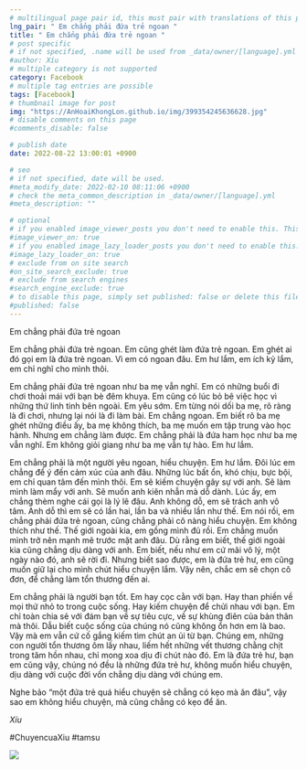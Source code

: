 ```yaml
---
# multilingual page pair id, this must pair with translations of this page. (This name must be unique)
lng_pair: " Em chẳng phải đứa trẻ ngoan "
title: " Em chẳng phải đứa trẻ ngoan "
# post specific
# if not specified, .name will be used from _data/owner/[language].yml
#author: Xíu
# multiple category is not supported
category: Facebook
# multiple tag entries are possible
tags: [Facebook]
# thumbnail image for post
img: "https://AnHoaiKhongLon.github.io/img/399354245636628.jpg"
# disable comments on this page
#comments_disable: false

# publish date
date: 2022-08-22 13:00:01 +0900

# seo
# if not specified, date will be used.
#meta_modify_date: 2022-02-10 08:11:06 +0900
# check the meta_common_description in _data/owner/[language].yml
#meta_description: ""

# optional
# if you enabled image_viewer_posts you don't need to enable this. This is only if image_viewer_posts = false
#image_viewer_on: true
# if you enabled image_lazy_loader_posts you don't need to enable this. This is only if image_lazy_loader_posts = false
#image_lazy_loader_on: true
# exclude from on site search
#on_site_search_exclude: true
# exclude from search engines
#search_engine_exclude: true
# to disable this page, simply set published: false or delete this file
#published: false
---
```


<!-- outline-start -->

Em chẳng phải đứa trẻ ngoan

Em chẳng phải đứa trẻ ngoan. Em cũng ghét làm đứa trẻ ngoan. Em ghét ai đó gọi em là đứa trẻ ngoan. Vì em có ngoan đâu. Em hư lắm, em ích kỷ lắm, em chỉ nghĩ cho mình thôi.

Em chẳng phải đứa trẻ ngoan như ba mẹ vẫn nghĩ. Em có những buổi đi chơi thoải mái với bạn bè đêm khuya. Em cũng có lúc bỏ bê việc học vì những thứ linh tinh bên ngoài. Em yêu sớm. Em từng nói dối ba mẹ, rõ ràng là đi chơi, nhưng lại nói là đi làm bài. Em chẳng ngoan. Em biết rõ ba mẹ ghét những điều ấy, ba mẹ không thích, ba mẹ muốn em tập trung vào học hành. Nhưng em chẳng làm được. Em chẳng phải là đứa ham học như ba mẹ vẫn nghĩ. Em không giỏi giang như ba mẹ vẫn tự hào. Em hư lắm.

Em chẳng phải là một người yêu ngoan, hiểu chuyện. Em hư lắm. Đôi lúc em chẳng để ý đến cảm xúc của anh đâu. Những lúc bất ổn, khó chịu, bực bội, em chỉ quan tâm đến mình thôi. Em sẽ kiếm chuyện gây sự với anh. Sẽ làm mình làm mẩy với anh. Sẽ muốn anh kiên nhẫn mà dỗ dành. Lúc ấy, em chẳng thèm nghe cái gọi là lý lẽ đâu. Anh không dỗ, em sẽ trách anh vô tâm. Anh dỗ thì em sẽ có lần hai, lần ba và nhiều lần như thế. Em nói rồi, em chẳng phải đứa trẻ ngoan, cũng chẳng phải cô nàng hiểu chuyện. Em không thích như thế. Thế giới ngoài kia, em gồng mình đủ rồi. Em chẳng muốn mình trở nên mạnh mẽ trước mặt anh đâu. Dù rằng em biết, thế giới ngoài kia cũng chẳng dịu dàng với anh. Em biết, nếu như em cứ mãi vô lý, một ngày nào đó, anh sẽ rời đi. Nhưng biết sao được, em là đứa trẻ hư, em cũng muốn giữ lại cho mình chút hiểu chuyện lắm. Vậy nên, chắc em sẽ chọn cô đơn, để chẳng làm tổn thương đến ai.

Em chẳng phải là người bạn tốt. Em hay cọc cằn với bạn. Hay than phiền về mọi thứ nhỏ to trong cuộc sống. Hay kiếm chuyện để chửi nhau với bạn. Em chỉ toàn chia sẻ với đám bạn về sự tiêu cực, về sự khùng điên của bản thân mà thôi. Dẫu biết cuộc sống của chúng nó cũng không ổn hơn em là bao. Vậy mà em vẫn cứ cố gắng kiếm tìm chút an ủi từ bạn. Chúng em, những con người tổn thương ôm lấy nhau, liếm hết những vết thương chằng chịt trong tâm hồn nhau, chỉ mong xoa dịu đi chút nào đó. Em là đứa trẻ hư, bạn em cũng vậy, chúng nó đều là những đứa trẻ hư, không muốn hiểu chuyện, dịu dàng với cuộc đời vốn chẳng dịu dàng với chúng em.

Nghe bảo “một đứa trẻ quá hiểu chuyện sẽ chẳng có kẹo mà ăn đâu”, vậy sao em không hiểu chuyện, mà cũng chẳng có kẹo để ăn.

_Xíu_

#ChuyencuaXiu
#tamsu

<!-- outline-end -->

<img src= "https://AnHoaiKhongLon.github.io/img/399354245636628.jpg">